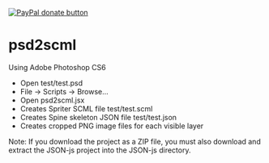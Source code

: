 [![PayPal donate button](https://www.paypalobjects.com/en_US/i/btn/btn_donate_LG.gif)](https://www.paypal.com/cgi-bin/webscr?cmd=_donations&business=H9KUEZTZHHTXQ&lc=US&item_name=psd2scml&currency_code=USD&bn=PP-DonationsBF:btn_donate_LG.gif:NonHosted "Donate to this project using Paypal")

psd2scml
========

Using Adobe Photoshop CS6
- Open test/test.psd
- File -> Scripts -> Browse...
- Open psd2scml.jsx
- Creates Spriter SCML file test/test.scml
- Creates Spine skeleton JSON file test/test.json
- Creates cropped PNG image files for each visible layer

Note: If you download the project as a ZIP file, you must also download and extract the JSON-js project into the JSON-js directory.
